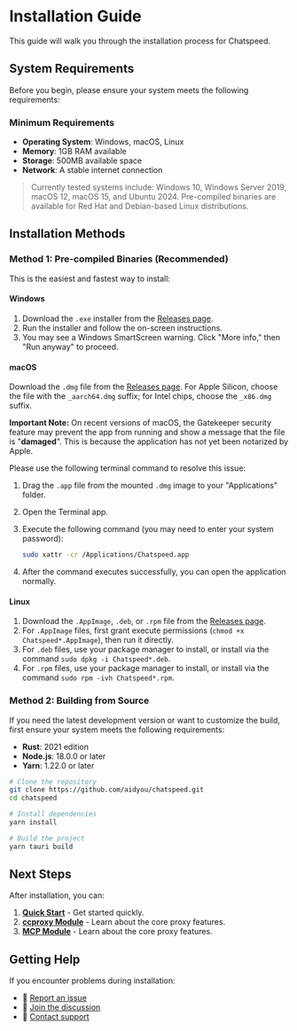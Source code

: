 # Installation Guide

This guide will walk you through the installation process for Chatspeed.

## System Requirements

Before you begin, please ensure your system meets the following requirements:

### Minimum Requirements

- **Operating System**: Windows, macOS, Linux
- **Memory**: 1GB RAM available
- **Storage**: 500MB available space
- **Network**: A stable internet connection

> Currently tested systems include: Windows 10, Windows Server 2019, macOS 12, macOS 15, and Ubuntu 2024. Pre-compiled binaries are available for Red Hat and Debian-based Linux distributions.

## Installation Methods

### Method 1: Pre-compiled Binaries (Recommended)

This is the easiest and fastest way to install:

#### Windows

1.  Download the `.exe` installer from the [Releases page](https://github.com/aidyou/chatspeed/releases/latest).
2.  Run the installer and follow the on-screen instructions.
3.  You may see a Windows SmartScreen warning. Click "More info," then "Run anyway" to proceed.

#### macOS

Download the `.dmg` file from the [Releases page](https://github.com/aidyou/chatspeed/releases/latest). For Apple Silicon, choose the file with the `_aarch64.dmg` suffix; for Intel chips, choose the `_x86.dmg` suffix.

**Important Note:** On recent versions of macOS, the Gatekeeper security feature may prevent the app from running and show a message that the file is "**damaged**". This is because the application has not yet been notarized by Apple.

Please use the following terminal command to resolve this issue:

1.  Drag the `.app` file from the mounted `.dmg` image to your "Applications" folder.
2.  Open the Terminal app.
3.  Execute the following command (you may need to enter your system password):

    ```sh
    sudo xattr -cr /Applications/Chatspeed.app
    ```

4.  After the command executes successfully, you can open the application normally.

#### Linux

1.  Download the `.AppImage`, `.deb`, or `.rpm` file from the [Releases page](https://github.com/aidyou/chatspeed/releases/latest).
2.  For `.AppImage` files, first grant execute permissions (`chmod +x Chatspeed*.AppImage`), then run it directly.
3.  For `.deb` files, use your package manager to install, or install via the command `sudo dpkg -i Chatspeed*.deb`.
4.  For `.rpm` files, use your package manager to install, or install via the command `sudo rpm -ivh Chatspeed*.rpm`.

### Method 2: Building from Source

If you need the latest development version or want to customize the build, first ensure your system meets the following requirements:

- **Rust**: 2021 edition
- **Node.js**: 18.0.0 or later
- **Yarn**: 1.22.0 or later

```bash
# Clone the repository
git clone https://github.com/aidyou/chatspeed.git
cd chatspeed

# Install dependencies
yarn install

# Build the project
yarn tauri build

```

## Next Steps

After installation, you can:

1. **[Quick Start](./quickStart.md)** - Get started quickly.
2. **[ccproxy Module](../ccproxy/)** - Learn about the core proxy features.
3. **[MCP Module](../mcp/)** - Learn about the core proxy features.

## Getting Help

If you encounter problems during installation:

- 🐛 [Report an issue](https://github.com/aidyou/chatspeed/issues)
- 💬 [Join the discussion](https://github.com/aidyou/chatspeed/discussions)
- 📧 [Contact support](mailto:support@chatspeed.ai)
